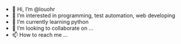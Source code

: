 - 👋 Hi, I’m @louohr
- 👀 I’m interested in programming, test automation, web developing
- 🌱 I’m currently learning python
- 💞️ I’m looking to collaborate on ...
- 📫 How to reach me ...



<!---
louohr/louohr is a ✨ special ✨ repository because its `README.md` (this file) appears on your GitHub profile.
You can click the Preview link to take a look at your changes.
--->

